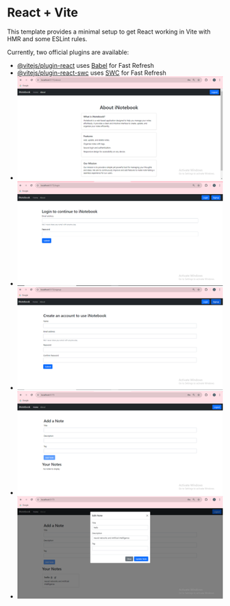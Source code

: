 # React + Vite

This template provides a minimal setup to get React working in Vite with HMR and some ESLint rules.

Currently, two official plugins are available:

- [@vitejs/plugin-react](https://github.com/vitejs/vite-plugin-react/blob/main/packages/plugin-react/README.md) uses [Babel](https://babeljs.io/) for Fast Refresh
- [@vitejs/plugin-react-swc](https://github.com/vitejs/vite-plugin-react-swc) uses [SWC](https://swc.rs/) for Fast Refresh
- ![About page](https://github.com/22sanjana003/iNotebook/blob/main/about.png?raw=true)
-  ![Login page](https://github.com/22sanjana003/iNotebook/blob/main/login.png?raw=true)
-  ![SignUp page](https://github.com/22sanjana003/iNotebook/blob/main/signup.png?raw=true)
-  ![Home page](https://github.com/22sanjana003/iNotebook/blob/main/home.png?raw=true)
-  ![Edit Note page](https://github.com/22sanjana003/iNotebook/blob/main/editNote.png?raw=true)
